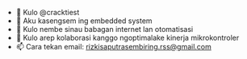 - 👋 Kulo @cracktiest
- 👀 Aku kasengsem ing embedded system
- 🌱 Kulo nembe sinau babagan internet lan otomatisasi
- 💞️ Kulo arep kolaborasi kanggo ngoptimalake kinerja mikrokontroler
- 📫 Cara tekan email: rizkisaputrasembiring.rss@gmail.com

<!---
cracktiest/cracktiest is a ✨ special ✨ repository because its `README.md` (this file) appears on your GitHub profile.
You can click the Preview link to take a look at your changes.
--->
